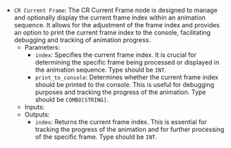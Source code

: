- `CR Current Frame`: The CR Current Frame node is designed to manage and optionally display the current frame index within an animation sequence. It allows for the adjustment of the frame index and provides an option to print the current frame index to the console, facilitating debugging and tracking of animation progress.
    - Parameters:
        - `index`: Specifies the current frame index. It is crucial for determining the specific frame being processed or displayed in the animation sequence. Type should be `INT`.
        - `print_to_console`: Determines whether the current frame index should be printed to the console. This is useful for debugging purposes and tracking the progress of the animation. Type should be `COMBO[STRING]`.
    - Inputs:
    - Outputs:
        - `index`: Returns the current frame index. This is essential for tracking the progress of the animation and for further processing of the specific frame. Type should be `INT`.
